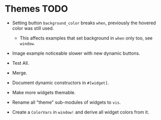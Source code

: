 # Themes TODO

* Setting button `background_color` breaks `when`, previously the hovered color was still used.
    - This affects examples that set background in `when` only too, see `window`.

* Image example noticeable slower with new dynamic buttons.
* Test All.
* Merge.

* Document dynamic constructors in `#[widget]`.
* Make more widgets themable.
* Rename all "theme" sub-modules of widgets to `vis`.
* Create a `ColorVars` in `window!` and derive all widget colors from it.